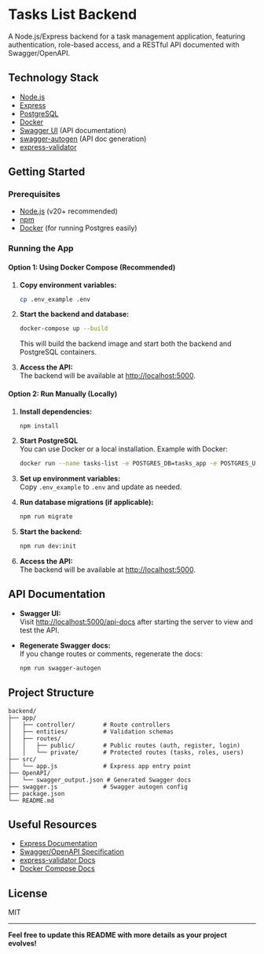 # Tasks List Backend

A Node.js/Express backend for a task management application, featuring authentication, role-based access, and a RESTful API documented with Swagger/OpenAPI.

## Technology Stack

- [Node.js](https://nodejs.org/)
- [Express](https://expressjs.com/)
- [PostgreSQL](https://www.postgresql.org/docs/)
- [Docker](https://www.docker.com/)
- [Swagger UI](https://swagger.io/tools/swagger-ui/) (API documentation)
- [swagger-autogen](https://www.npmjs.com/package/swagger-autogen) (API doc generation)
- [express-validator](https://express-validator.github.io/docs/)

## Getting Started

### Prerequisites

- [Node.js](https://nodejs.org/) (v20+ recommended)
- [npm](https://www.npmjs.com/)
- [Docker](https://www.docker.com/) (for running Postgres easily)

### Running the App

#### Option 1: Using Docker Compose (Recommended)

1. **Copy environment variables:**
   ```sh
   cp .env_example .env
   ```

2. **Start the backend and database:**
   ```sh
   docker-compose up --build
   ```
   This will build the backend image and start both the backend and PostgreSQL containers.

3. **Access the API:**  
   The backend will be available at [http://localhost:5000](http://localhost:5000).

#### Option 2: Run Manually (Locally)

1. **Install dependencies:**
   ```sh
   npm install
   ```

2. **Start PostgreSQL**  
   You can use Docker or a local installation. Example with Docker:
   ```sh
   docker run --name tasks-list -e POSTGRES_DB=tasks_app -e POSTGRES_USER=admin -e POSTGRES_PASSWORD=admin -p 5432:5432 -d postgres:13
   ```

3. **Set up environment variables:**  
   Copy `.env_example` to `.env` and update as needed.

4. **Run database migrations (if applicable):**
   ```sh
   npm run migrate
   ```

5. **Start the backend:**
   ```sh
   npm run dev:init
   ```

6. **Access the API:**  
   The backend will be available at [http://localhost:5000](http://localhost:5000).

## API Documentation

- **Swagger UI:**  
  Visit [http://localhost:5000/api-docs](http://localhost:5000/api-docs) after starting the server to view and test the API.

- **Regenerate Swagger docs:**  
  If you change routes or comments, regenerate the docs:
  ```sh
  npm run swagger-autogen
  ```

## Project Structure

```
backend/
├── app/
│   ├── controller/        # Route controllers
│   ├── entities/          # Validation schemas
│   ├── routes/
│   │   ├── public/        # Public routes (auth, register, login)
│   │   └── private/       # Protected routes (tasks, roles, users)
├── src/
│   └── app.js             # Express app entry point
├── OpenAPI/
│   └── swagger_output.json # Generated Swagger docs
├── swagger.js             # Swagger autogen config
├── package.json
└── README.md
```

## Useful Resources

- [Express Documentation](https://expressjs.com/)
- [Swagger/OpenAPI Specification](https://swagger.io/specification/)
- [express-validator Docs](https://express-validator.github.io/docs/)
- [Docker Compose Docs](https://docs.docker.com/compose/)

## License

MIT

---

**Feel free to update this README with more details as your project evolves!**
